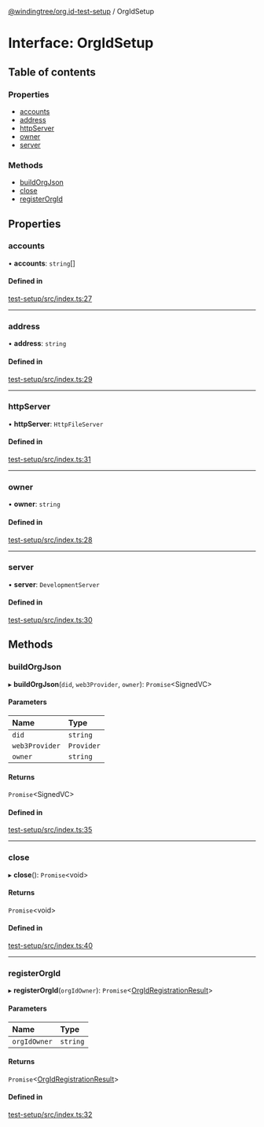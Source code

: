 [@windingtree/org.id-test-setup](../README.md) / OrgIdSetup

# Interface: OrgIdSetup

## Table of contents

### Properties

- [accounts](orgidsetup.md#accounts)
- [address](orgidsetup.md#address)
- [httpServer](orgidsetup.md#httpserver)
- [owner](orgidsetup.md#owner)
- [server](orgidsetup.md#server)

### Methods

- [buildOrgJson](orgidsetup.md#buildorgjson)
- [close](orgidsetup.md#close)
- [registerOrgId](orgidsetup.md#registerorgid)

## Properties

### accounts

• **accounts**: `string`[]

#### Defined in

[test-setup/src/index.ts:27](https://github.com/windingtree/org.id-sdk/blob/853e449/packages/test-setup/src/index.ts#L27)

___

### address

• **address**: `string`

#### Defined in

[test-setup/src/index.ts:29](https://github.com/windingtree/org.id-sdk/blob/853e449/packages/test-setup/src/index.ts#L29)

___

### httpServer

• **httpServer**: `HttpFileServer`

#### Defined in

[test-setup/src/index.ts:31](https://github.com/windingtree/org.id-sdk/blob/853e449/packages/test-setup/src/index.ts#L31)

___

### owner

• **owner**: `string`

#### Defined in

[test-setup/src/index.ts:28](https://github.com/windingtree/org.id-sdk/blob/853e449/packages/test-setup/src/index.ts#L28)

___

### server

• **server**: `DevelopmentServer`

#### Defined in

[test-setup/src/index.ts:30](https://github.com/windingtree/org.id-sdk/blob/853e449/packages/test-setup/src/index.ts#L30)

## Methods

### buildOrgJson

▸ **buildOrgJson**(`did`, `web3Provider`, `owner`): `Promise`<SignedVC\>

#### Parameters

| Name | Type |
| :------ | :------ |
| `did` | `string` |
| `web3Provider` | `Provider` |
| `owner` | `string` |

#### Returns

`Promise`<SignedVC\>

#### Defined in

[test-setup/src/index.ts:35](https://github.com/windingtree/org.id-sdk/blob/853e449/packages/test-setup/src/index.ts#L35)

___

### close

▸ **close**(): `Promise`<void\>

#### Returns

`Promise`<void\>

#### Defined in

[test-setup/src/index.ts:40](https://github.com/windingtree/org.id-sdk/blob/853e449/packages/test-setup/src/index.ts#L40)

___

### registerOrgId

▸ **registerOrgId**(`orgIdOwner`): `Promise`<[OrgIdRegistrationResult](../README.md#orgidregistrationresult)\>

#### Parameters

| Name | Type |
| :------ | :------ |
| `orgIdOwner` | `string` |

#### Returns

`Promise`<[OrgIdRegistrationResult](../README.md#orgidregistrationresult)\>

#### Defined in

[test-setup/src/index.ts:32](https://github.com/windingtree/org.id-sdk/blob/853e449/packages/test-setup/src/index.ts#L32)
